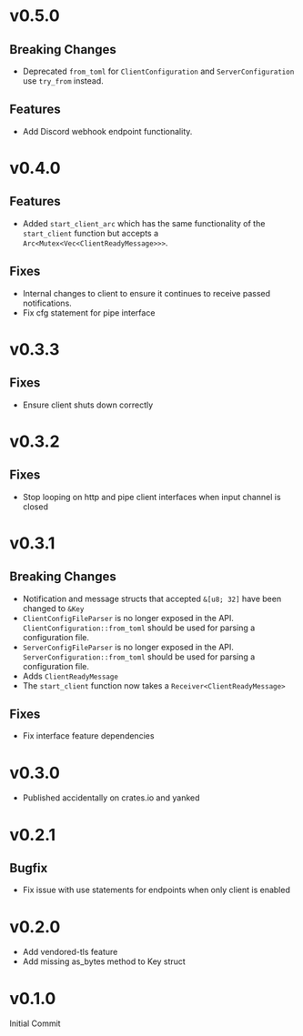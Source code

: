 # v0.5.0
## Breaking Changes
- Deprecated `from_toml` for `ClientConfiguration` and `ServerConfiguration` use `try_from` instead.

## Features
- Add Discord webhook endpoint functionality.

# v0.4.0
## Features
- Added `start_client_arc` which has the same functionality of the `start_client` function but accepts a `Arc<Mutex<Vec<ClientReadyMessage>>>`.

## Fixes
- Internal changes to client to ensure it continues to receive passed notifications.
- Fix cfg statement for pipe interface

# v0.3.3
## Fixes
- Ensure client shuts down correctly

# v0.3.2
## Fixes
- Stop looping on http and pipe client interfaces when input channel is closed

# v0.3.1
## Breaking Changes
- Notification and message structs that accepted `&[u8; 32]` have been changed to `&Key`
- `ClientConfigFileParser` is no longer exposed in the API. `ClientConfiguration::from_toml` should be used for parsing a configuration file.
- `ServerConfigFileParser` is no longer exposed in the API. `ServerConfiguration::from_toml` should be used for parsing a configuration file.
- Adds `ClientReadyMessage`
- The `start_client` function now takes a `Receiver<ClientReadyMessage>`

## Fixes
- Fix interface feature dependencies

# v0.3.0
- Published accidentally on crates.io and yanked

# v0.2.1
## Bugfix
- Fix issue with use statements for endpoints when only client is enabled

# v0.2.0
- Add vendored-tls feature
- Add missing as_bytes method to Key struct

# v0.1.0
Initial Commit
